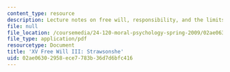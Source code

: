 ```yaml
---
content_type: resource
description: Lecture notes on free will, responsibility, and the limits of evil.
file: null
file_location: /coursemedia/24-120-moral-psychology-spring-2009/02ae06302958ece7783b36d7d6bfc416_MIT24_120s09_lec15.pdf
file_type: application/pdf
resourcetype: Document
title: 'XV Free Will III: Strawsonshe'
uid: 02ae0630-2958-ece7-783b-36d7d6bfc416
---
```

